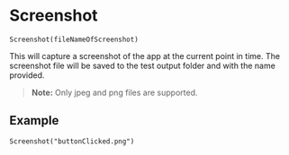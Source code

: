 # Screenshot

`Screenshot(fileNameOfScreenshot)`

This will capture a screenshot of the app at the current point in time. The screenshot file will be saved to the test output folder and with the name provided.

> **Note:** Only jpeg and png files are supported.

## Example

`Screenshot("buttonClicked.png")`